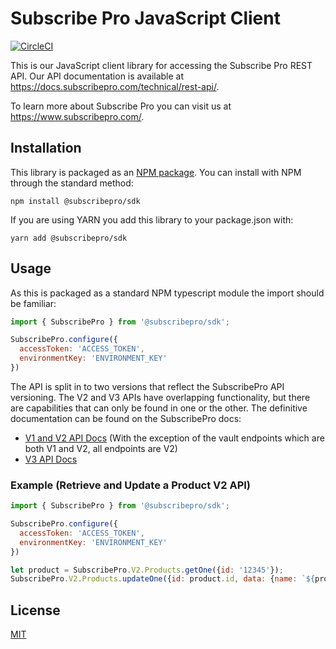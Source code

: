# Subscribe Pro JavaScript Client

[![CircleCI](https://dl.circleci.com/status-badge/img/gh/subscribepro/subscribepro-js/tree/main.svg?style=svg)](https://dl.circleci.com/status-badge/redirect/gh/subscribepro/subscribepro-js/tree/main)

This is our JavaScript client library for accessing the Subscribe Pro REST API. Our API documentation is available at https://docs.subscribepro.com/technical/rest-api/.

To learn more about Subscribe Pro you can visit us at https://www.subscribepro.com/.

## Installation

This library is packaged as an [NPM package](https://www.npmjs.com/package/@subscribepro/sdk). You can install with NPM through the standard method:

```
npm install @subscribepro/sdk
```

If you are using YARN you add this library to your package.json with:

```
yarn add @subscribepro/sdk
```

## Usage

As this is packaged as a standard NPM typescript module the import should be familiar:

```javascript
import { SubscribePro } from '@subscribepro/sdk';

SubscribePro.configure({
  accessToken: 'ACCESS_TOKEN',
  environmentKey: 'ENVIRONMENT_KEY'
})
```

The API is split in to two versions that reflect the SubscribePro API versioning. The V2 and V3 APIs have overlapping functionality, but there are capabilities that can only be found in one or the other. The definitive documentation can be found on the SubscribePro docs:

- [V1 and V2 API Docs](https://api.subscribepro.com/docs/rest) (With the exception of the vault endpoints which are both V1 and V2, all endpoints are V2)
- [V3 API Docs](https://api.subscribepro.com/docs)

### Example (Retrieve and Update a Product V2 API)

```javascript
import { SubscribePro } from '@subscribepro/sdk';

SubscribePro.configure({
  accessToken: 'ACCESS_TOKEN',
  environmentKey: 'ENVIRONMENT_KEY'
})

let product = SubscribePro.V2.Products.getOne({id: '12345'});
SubscribePro.V2.Products.updateOne({id: product.id, data: {name: `${product.name} (2022)`}});
```

## License

[MIT](LICENSE)